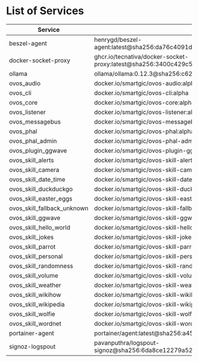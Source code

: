 # List of Services



| Service | Image |
| --- | --- |
| beszel-agent | henrygd/beszel-agent:latest@sha256:da76c4091dc5a1504d53df6e9b880ce3f5fe3adf369656fcf4f300970a4452e8 |
| docker-socket-proxy | ghcr.io/tecnativa/docker-socket-proxy:latest@sha256:3400c429c5f9e1b21d62130fb93b16e2e772d4fb7695bd52fc2b743800b9fe9e |
| ollama | ollama/ollama:0.12.3@sha256:c622a7adec67cf5bd7fe1802b7e26aa583a955a54e91d132889301f50c3e0bd0 |
| ovos_audio | docker.io/smartgic/ovos-audio:alpha |
| ovos_cli | docker.io/smartgic/ovos-cli:alpha |
| ovos_core | docker.io/smartgic/ovos-core:alpha |
| ovos_listener | docker.io/smartgic/ovos-listener:alpha |
| ovos_messagebus | docker.io/smartgic/ovos-messagebus:alpha |
| ovos_phal | docker.io/smartgic/ovos-phal:alpha |
| ovos_phal_admin | docker.io/smartgic/ovos-phal-admin:alpha |
| ovos_plugin_ggwave | docker.io/smartgic/ovos-plugin-ggwave:alpha |
| ovos_skill_alerts | docker.io/smartgic/ovos-skill-alerts:alpha |
| ovos_skill_camera | docker.io/smartgic/ovos-skill-camera:alpha |
| ovos_skill_date_time | docker.io/smartgic/ovos-skill-date-time:alpha |
| ovos_skill_duckduckgo | docker.io/smartgic/ovos-skill-duckduckgo:alpha |
| ovos_skill_easter_eggs | docker.io/smartgic/ovos-skill-easter-eggs:alpha |
| ovos_skill_fallback_unknown | docker.io/smartgic/ovos-skill-fallback-unknown:alpha |
| ovos_skill_ggwave | docker.io/smartgic/ovos-skill-ggwave:alpha |
| ovos_skill_hello_world | docker.io/smartgic/ovos-skill-hello-world:alpha |
| ovos_skill_jokes | docker.io/smartgic/ovos-skill-jokes:alpha |
| ovos_skill_parrot | docker.io/smartgic/ovos-skill-parrot:alpha |
| ovos_skill_personal | docker.io/smartgic/ovos-skill-personal:alpha |
| ovos_skill_randomness | docker.io/smartgic/ovos-skill-randomness:alpha |
| ovos_skill_volume | docker.io/smartgic/ovos-skill-volume:alpha |
| ovos_skill_weather | docker.io/smartgic/ovos-skill-weather:alpha |
| ovos_skill_wikihow | docker.io/smartgic/ovos-skill-wikihow:alpha |
| ovos_skill_wikipedia | docker.io/smartgic/ovos-skill-wikipedia:alpha |
| ovos_skill_wolfie | docker.io/smartgic/ovos-skill-wolfie:alpha |
| ovos_skill_wordnet | docker.io/smartgic/ovos-skill-wordnet:alpha |
| portainer-agent | portainer/agent:latest@sha256:a454c023f4b79ae308e372e5a4ab0d37961d6d8ad88fe5945544435203ded198 |
| signoz-logspout | pavanputhra/logspout-signoz@sha256:6da8ce12279a5262de8b2d5c083ce82d4c878c4eab702b4d328afe147ed7553b |

